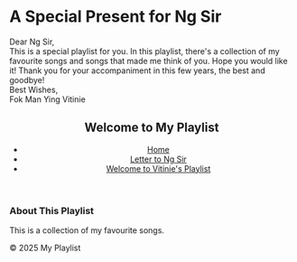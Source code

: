 # A Special Present for Ng Sir
<!DOCTYPE html>
<html lang="en">
<head>
    <meta charset="UTF-8">
    <meta name="viewport" content="width=device-width, initial-scale=1.0">
    Dear Ng Sir,
    <br>This is a special playlist for you. In this playlist, there's a collection of my favourite songs and songs that made me think of you. Hope you would like it! Thank you for your accompaniment in this few years, the best and goodbye!
    <br>Best Wishes,
    <br>Fok Man Ying Vitinie
    <link rel="stylesheet" href="styles.css">
</head>
<body>
    <header>
        <h2>Welcome to My Playlist</h2>
        <nav>
            <ul>
                <li><a href="index.html">Home</a></li>
                <li><a href="lettertongsir.html">Letter to Ng Sir</a></li>
                <li><a href="vitinieplaylist.html">Welcome to Vitinie's Playlist</a></li>
            </ul>
        </nav>
    </header>
    <main>
        <h3>About This Playlist</h3>
        <p>This is a collection of my favourite songs.</p>
    </main>
    <footer>
        <p>&copy; 2025 My Playlist</p>
    </footer>
</body>
</html>
